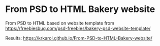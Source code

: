 # From PSD to HTML Bakery website
 From PSD to HTML based on website template from   https://freebiesbug.com/psd-freebies/bakery-psd-website-template/ 


Results: https://krkarol.github.io/From-PSD-to-HTML-Bakery-website/
